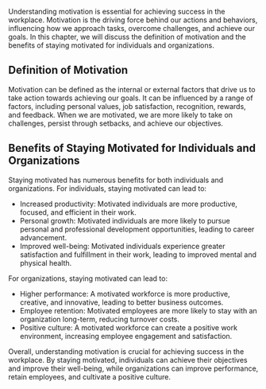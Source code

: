 
Understanding motivation is essential for achieving success in the workplace. Motivation is the driving force behind our actions and behaviors, influencing how we approach tasks, overcome challenges, and achieve our goals. In this chapter, we will discuss the definition of motivation and the benefits of staying motivated for individuals and organizations.

Definition of Motivation
------------------------

Motivation can be defined as the internal or external factors that drive us to take action towards achieving our goals. It can be influenced by a range of factors, including personal values, job satisfaction, recognition, rewards, and feedback. When we are motivated, we are more likely to take on challenges, persist through setbacks, and achieve our objectives.

Benefits of Staying Motivated for Individuals and Organizations
---------------------------------------------------------------

Staying motivated has numerous benefits for both individuals and organizations. For individuals, staying motivated can lead to:

* Increased productivity: Motivated individuals are more productive, focused, and efficient in their work.
* Personal growth: Motivated individuals are more likely to pursue personal and professional development opportunities, leading to career advancement.
* Improved well-being: Motivated individuals experience greater satisfaction and fulfillment in their work, leading to improved mental and physical health.

For organizations, staying motivated can lead to:

* Higher performance: A motivated workforce is more productive, creative, and innovative, leading to better business outcomes.
* Employee retention: Motivated employees are more likely to stay with an organization long-term, reducing turnover costs.
* Positive culture: A motivated workforce can create a positive work environment, increasing employee engagement and satisfaction.

Overall, understanding motivation is crucial for achieving success in the workplace. By staying motivated, individuals can achieve their objectives and improve their well-being, while organizations can improve performance, retain employees, and cultivate a positive culture.
